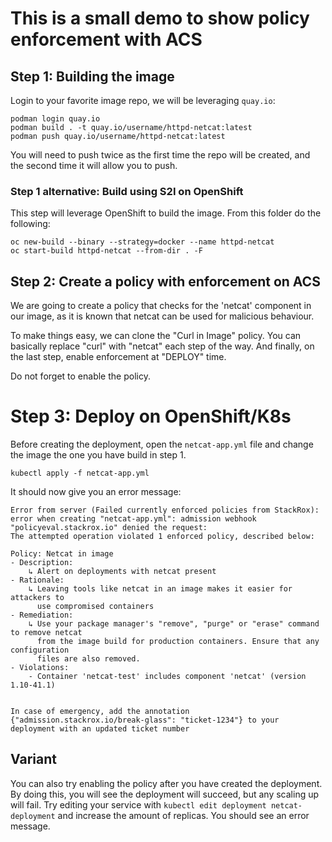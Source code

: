 # This is a small demo to show policy enforcement with ACS

## Step 1: Building the image

Login to your favorite image repo, we will be leveraging `quay.io`:
```
podman login quay.io
podman build . -t quay.io/username/httpd-netcat:latest
podman push quay.io/username/httpd-netcat:latest
```
You will need to push twice as the first time the repo will be created, and the second time it will allow you to push.

### Step 1 alternative: Build using S2I on OpenShift

This step will leverage OpenShift to build the image. From this folder do the following:
```
oc new-build --binary --strategy=docker --name httpd-netcat
oc start-build httpd-netcat --from-dir . -F
```
## Step 2: Create a policy with enforcement on ACS
We are going to create a policy that checks for the 'netcat' component in our image, as it is known that netcat can be used for malicious behaviour.

To make things easy, we can clone the "Curl in Image" policy. You can basically replace "curl" with "netcat" each step of the way. And finally, on the last step, enable enforcement at "DEPLOY" time.

Do not forget to enable the policy.

# Step 3: Deploy on OpenShift/K8s
Before creating the deployment, open the `netcat-app.yml` file and change the image the one you have build in step 1.
```
kubectl apply -f netcat-app.yml
```

It should now give you an error message:
```
Error from server (Failed currently enforced policies from StackRox): error when creating "netcat-app.yml": admission webhook "policyeval.stackrox.io" denied the request:
The attempted operation violated 1 enforced policy, described below:

Policy: Netcat in image
- Description:
    ↳ Alert on deployments with netcat present
- Rationale:
    ↳ Leaving tools like netcat in an image makes it easier for attackers to
      use compromised containers
- Remediation:
    ↳ Use your package manager's "remove", "purge" or "erase" command to remove netcat
      from the image build for production containers. Ensure that any configuration
      files are also removed.
- Violations:
    - Container 'netcat-test' includes component 'netcat' (version 1.10-41.1)


In case of emergency, add the annotation {"admission.stackrox.io/break-glass": "ticket-1234"} to your deployment with an updated ticket number
```

## Variant
You can also try enabling the policy after you have created the deployment. By doing this, you will see the deployment will succeed, but any scaling up will fail. Try editing your service with `kubectl edit deployment netcat-deployment` and increase the amount of replicas. You should see an error message.
